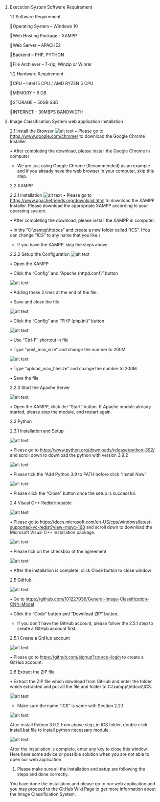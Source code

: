 1. Execution System Software Requirement

	1.1 Software Requirement
	
	:pushpin:Operating System – Windows 10
	
	:pushpin:Web Hosting Package - XAMPP
	
	:pushpin:Web Server – APACHE2
	
	:pushpin:Backend – PHP, PYTHON
	
	:pushpin:File Archiever – 7-zip, Winzip or Winrar
	
	1.2 Hardware Requirement
	
	:pushpin:CPU – Intel I5 CPU / AMD RYZEN 5 CPU
		
	:pushpin:MEMORY – 8 GB

	:pushpin:STORAGE – 50GB SSD
		
	:pushpin:INTERNET – 30MBPS BANDWIDTH 
2. Image Classification System web application Installation
	
	2.1 Install the Browser
 	![alt text](https://github.com/101227936/General-Image-Classification-CNN-Model/blob/main/Readme_Screenshot/1.jpg?raw=true)
	•	Please go to https://www.google.com/chrome/ to download the Google Chrome Installer.
	
	•	After completing the download, please install the Google Chrome in computer

	* We are just using Google Chrome (Recommended) as an example and if you already have the web browser in your computer, skip this step.

	2.2 XAMPP
	
	2.2.1 Installation
 	![alt text](https://github.com/101227936/General-Image-Classification-CNN-Model/blob/main/Readme_Screenshot/2.jpg?raw=true)
	•	Please go to https://www.apachefriends.org/download.html  to download the XAMPP Installer. Please download the appropriate XAMPP according to your operating system.
		
	•	After completing the download, please install the XAMPP in computer.
	
	•	In the “C:\xampp\htdocs” and create a new folder called “ICS”. (You can change “ICS” to any name that you like.)
	* If you have the XAMPP, skip the steps above.

	2.2.2 Setup the Configuration
 	![alt text](https://github.com/101227936/General-Image-Classification-CNN-Model/blob/main/Readme_Screenshot/3.jpg?raw=true)
	
	•	Open the XAMPP
	
	•	Click the “Config” and “Apache (httpd.conf)” button
 	
	![alt text](https://github.com/101227936/General-Image-Classification-CNN-Model/blob/main/Readme_Screenshot/4.jpg?raw=true)
	
	•	Adding these 2 lines at the end of the file. 
	
	•	Save and close the file

 	![alt text](https://github.com/101227936/General-Image-Classification-CNN-Model/blob/main/Readme_Screenshot/5.jpg?raw=true)
	
	•	Click the “Config” and “PHP (php.ini)” button

	![alt text](https://github.com/101227936/General-Image-Classification-CNN-Model/blob/main/Readme_Screenshot/6.jpg?raw=true)
	
	•	Use “Ctrl-F” shortcut in file 
	
	•	Type “post_max_size” and change the number to 200M

	![alt text](https://github.com/101227936/General-Image-Classification-CNN-Model/blob/main/Readme_Screenshot/7.jpg?raw=true)
	
	•	Type “upload_max_filesize” and change the number to 200M.
	
	•	Save the file
	
	2.2.3 Start the Apache Server
	
 	![alt text](https://github.com/101227936/General-Image-Classification-CNN-Model/blob/main/Readme_Screenshot/8.jpg?raw=true)
	
	•	Open the XAMPP, click the “Start” button. If Apache module already started, please stop the module, and restart again.


	2.3 Python
	
	2.3.1 Installation and Setup
	
	![alt text](https://github.com/101227936/General-Image-Classification-CNN-Model/blob/main/Readme_Screenshot/9.jpg?raw=true)
		
	•	Please go to https://www.python.org/downloads/release/python-392/ and scroll down to download the python with version 3.9.2
	
	![alt text](https://github.com/101227936/General-Image-Classification-CNN-Model/blob/main/Readme_Screenshot/10.jpg?raw=true)
	
	•	Please tick the “Add Python 3.9 to PATH before click “Install Now”
	
	![alt text](https://github.com/101227936/General-Image-Classification-CNN-Model/blob/main/Readme_Screenshot/11.jpg?raw=true)
	
 	•	Please click the “Close” button once the setup is successful.


	2.4 Visual C++ Redistributable
	
	![alt text](https://github.com/101227936/General-Image-Classification-CNN-Model/blob/main/Readme_Screenshot/12.jpg?raw=true)
	
	•	Please go to https://docs.microsoft.com/en-US/cpp/windows/latest-supported-vc-redist?view=msvc-160 and scroll down to download the Microsoft Visual C++ installation package.

	![alt text](https://github.com/101227936/General-Image-Classification-CNN-Model/blob/main/Readme_Screenshot/13.jpg?raw=true)

 	•	Please tick on the checkbox of the agreement
	
	![alt text](https://github.com/101227936/General-Image-Classification-CNN-Model/blob/main/Readme_Screenshot/14.jpg?raw=true)
 
 	•	After the installation is complete, click Close button to close window
	
	2.5 GitHub
	
	![alt text](https://github.com/101227936/General-Image-Classification-CNN-Model/blob/main/Readme_Screenshot/15.jpg?raw=true)

	•	Go to https://github.com/101227936/General-Image-Classification-CNN-Model
	
	•	Click the “Code” button and “Download ZIP” button.

	* If you don’t have the GitHub account, please follow the 2.5.1 step to create a GitHub account first.

	2.5.1 Create a GitHub account
	
	![alt text](https://github.com/101227936/General-Image-Classification-CNN-Model/blob/main/Readme_Screenshot/16.jpg?raw=true)

	•	Please go to https://github.com/signup?source=login to create a GitHub account.
	
	2.6 Extract the ZIP file

	•	Extract the ZIP file which download from GitHub and enter the folder which extracted and put all the file and folder to C:\xampp\htdocs\ICS.
	
	![alt text](https://github.com/101227936/General-Image-Classification-CNN-Model/blob/main/Readme_Screenshot/17.jpg?raw=true)
	
	* Make sure the name “ICS” is same with Section 2.2.1 
	
	![alt text](https://github.com/101227936/General-Image-Classification-CNN-Model/blob/main/Readme_Screenshot/18.jpg?raw=true)

	After install Python 3.9.2 from above step, in ICS folder, double click install.bat file to install python necessary module.
	
	![alt text](https://github.com/101227936/General-Image-Classification-CNN-Model/blob/main/Readme_Screenshot/19.jpg?raw=true)

	After the installation is complete, enter any key to close this window.
	Here have some advice or possible solution when you are not able to open our web application.
	1.	Please make sure all the installation and setup are following the steps and done correctly.

	You have done the installation and please go to our web application and you may proceed to the GitHub Wiki Page to get more information about the Image Classification System.
